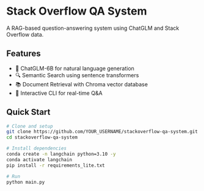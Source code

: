 # Stack Overflow QA System

A RAG-based question-answering system using ChatGLM and Stack Overflow data.

## Features

- 🤖 ChatGLM-6B for natural language generation
- 🔍 Semantic Search using sentence transformers  
- 📚 Document Retrieval with Chroma vector database
- 💬 Interactive CLI for real-time Q&A

## Quick Start

```bash
# Clone and setup
git clone https://github.com/YOUR_USERNAME/stackoverflow-qa-system.git
cd stackoverflow-qa-system

# Install dependencies  
conda create -n langchain python=3.10 -y
conda activate langchain
pip install -r requirements_lite.txt

# Run
python main.py
